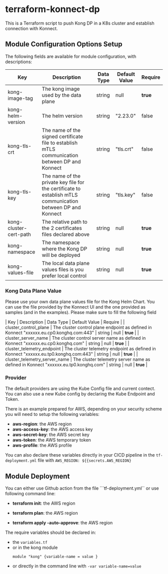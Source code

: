 # terraform-konnect-dp

This is a Terraform script to push Kong DP in a K8s cluster and establish connection with Konnect.


## Module Configuration Options Setup

The following fields are available for module configuration, with descriptions:

| Key     | Description | Data Type  | Default Value | Require |
| ------- | ----------- | ---------- | ------------- | ------- |
| kong-image-tag | The kong image used by the data plane | string | null | **true** |
| kong-helm-version | The helm version | string | "2.23.0" | false |
| kong-tls-crt | The name of the signed certificate file to establish mTLS communication between DP and Konnect | string | "tls.crt" | false |
| kong-tls-key | The name of the private key file for the certificate to establish mTLS communication between DP and Konnect | string | "tls.key" | false |
| kong-cluster-cert-path | The relative path to the 2 certificates files declared above | string | null | **true** |
| kong-namespace | The namespace where the Kong DP will be deployed | string | null | **true** |
| kong-values-file |  The local data plane values files is you prefer local control | string | null | **true** |

### Kong Data Plane Value
Please use your own data plane values file for the Kong Helm Chart. You can use the file provided by the Konnect UI and the one provided as samples (and in the examples). Please make sure to fill the following field 

| Key     | Description | Data Type  | Default Value | Require |
| cluster_control_plane | The cluster control plane endpoint as defined in Konnect "xxxxxx.eu.cp0.konghq.com:443" | string | null | **true** |
| cluster_server_name |  The cluster control server name as defined in Konnect "xxxxxx.eu.cp0.konghq.com" | string | null | **true** |
| cluster_telemetry_endpoint |  The cluster telemetry endpoint as defined in Konnect "xxxxxx.eu.tp0.konghq.com:443" | string | null | **true** |
| cluster_telemetry_server_name |  The cluster telemetry server name as defined in Konnect "xxxxxx.eu.tp0.konghq.com" | string | null | **true** |

### Provider

The default providers are using the Kube Config file and current contect. You can also use a new Kube config by declaring the Kube Endpoint and Token.

There is an example prepared for AWS, depending on your security scheme you will need to setup the following variables:
- **aws-region**: the AWS region
- **aws-access-key**: the AWS access key
- **aws-secret-key**: the AWS secret key
- **aws-token**: the AWS temporary token
- **aws-profile**: the AWS profile

You can also declare these variables directly in your CICD pipeline in the ```tf-deployment.yml``` file with ```AWS_REGION: ${{secrets.AWS_REGION}``` 

## Module Deployment

You can either use Github action from the file ```tf-deployment.yml`` or use following command line:
- **terraform init**: the AWS region

- **terraform plan**: the AWS region

- **terraform apply -auto-approve**: the AWS region

The require variables should be declared in:
- the ```variables.tf```
- or in the kong module 
    ```
    module "kong" {variable-name = value }
    ```
- or directly in the command line with ```-var variable-name=value```